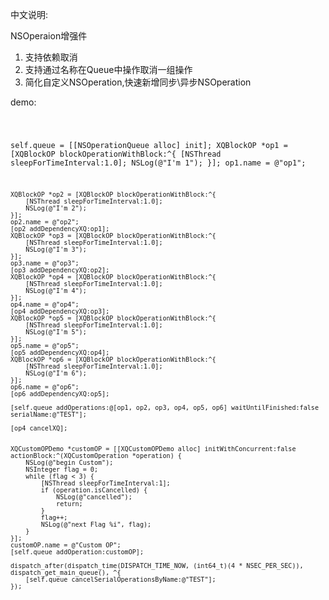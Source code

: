 
中文说明:       

NSOperaion增强件   

1. 支持依赖取消
2. 支持通过名称在Queue中操作取消一组操作
3. 简化自定义NSOperation,快速新增同步\异步NSOperation

demo:   

<code>

self.queue = [[NSOperationQueue alloc] init];
    XQBlockOP *op1 = [XQBlockOP blockOperationWithBlock:^{
        [NSThread sleepForTimeInterval:1.0];
        NSLog(@"I'm 1");
    }];
    op1.name = @"op1";
    
    XQBlockOP *op2 = [XQBlockOP blockOperationWithBlock:^{
        [NSThread sleepForTimeInterval:1.0];
        NSLog(@"I'm 2");
    }];
    op2.name = @"op2";
    [op2 addDependencyXQ:op1];
    XQBlockOP *op3 = [XQBlockOP blockOperationWithBlock:^{
        [NSThread sleepForTimeInterval:1.0];
        NSLog(@"I'm 3");
    }];
    op3.name = @"op3";
    [op3 addDependencyXQ:op2];
    XQBlockOP *op4 = [XQBlockOP blockOperationWithBlock:^{
        [NSThread sleepForTimeInterval:1.0];
        NSLog(@"I'm 4");
    }];
    op4.name = @"op4";
    [op4 addDependencyXQ:op3];
    XQBlockOP *op5 = [XQBlockOP blockOperationWithBlock:^{
        [NSThread sleepForTimeInterval:1.0];
        NSLog(@"I'm 5");
    }];
    op5.name = @"op5";
    [op5 addDependencyXQ:op4];
    XQBlockOP *op6 = [XQBlockOP blockOperationWithBlock:^{
        [NSThread sleepForTimeInterval:1.0];
        NSLog(@"I'm 6");
    }];
    op6.name = @"op6";
    [op6 addDependencyXQ:op5];
    
    [self.queue addOperations:@[op1, op2, op3, op4, op5, op6] waitUntilFinished:false serialName:@"TEST"];
    
    [op4 cancelXQ];
    
    
    XQCustomOPDemo *customOP = [[XQCustomOPDemo alloc] initWithConcurrent:false actionBlock:^(XQCustomOperation *operation) {
        NSLog(@"begin Custom");
        NSInteger flag = 0;
        while (flag < 3) {
            [NSThread sleepForTimeInterval:1];
            if (operation.isCancelled) {
                NSLog(@"cancelled");
                return;
            }
            flag++;
            NSLog(@"next Flag %i", flag);
        }
    }];
    customOP.name = @"Custom OP";
    [self.queue addOperation:customOP];

    dispatch_after(dispatch_time(DISPATCH_TIME_NOW, (int64_t)(4 * NSEC_PER_SEC)), dispatch_get_main_queue(), ^{
        [self.queue cancelSerialOperationsByName:@"TEST"];
    });

</code>
